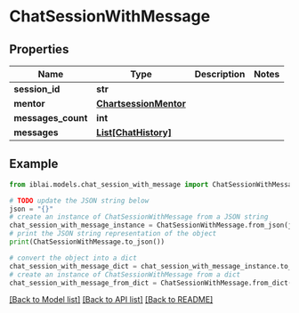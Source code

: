 # ChatSessionWithMessage


## Properties

Name | Type | Description | Notes
------------ | ------------- | ------------- | -------------
**session_id** | **str** |  | 
**mentor** | [**ChartsessionMentor**](ChartsessionMentor.md) |  | 
**messages_count** | **int** |  | 
**messages** | [**List[ChatHistory]**](ChatHistory.md) |  | 

## Example

```python
from iblai.models.chat_session_with_message import ChatSessionWithMessage

# TODO update the JSON string below
json = "{}"
# create an instance of ChatSessionWithMessage from a JSON string
chat_session_with_message_instance = ChatSessionWithMessage.from_json(json)
# print the JSON string representation of the object
print(ChatSessionWithMessage.to_json())

# convert the object into a dict
chat_session_with_message_dict = chat_session_with_message_instance.to_dict()
# create an instance of ChatSessionWithMessage from a dict
chat_session_with_message_from_dict = ChatSessionWithMessage.from_dict(chat_session_with_message_dict)
```
[[Back to Model list]](../README.md#documentation-for-models) [[Back to API list]](../README.md#documentation-for-api-endpoints) [[Back to README]](../README.md)


